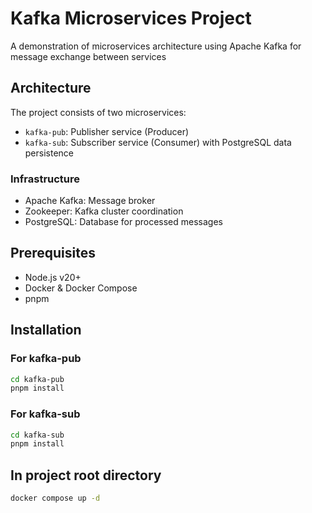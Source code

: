# Kafka Microservices Project

A demonstration of microservices architecture using Apache Kafka for message exchange between services

## Architecture

The project consists of two microservices:
- `kafka-pub`: Publisher service (Producer)
- `kafka-sub`: Subscriber service (Consumer) with PostgreSQL data persistence

### Infrastructure
- Apache Kafka: Message broker
- Zookeeper: Kafka cluster coordination
- PostgreSQL: Database for processed messages

## Prerequisites

- Node.js v20+
- Docker & Docker Compose
- pnpm

## Installation

### For kafka-pub
```bash
cd kafka-pub
pnpm install
```

### For kafka-sub
```bash
cd kafka-sub
pnpm install
```

## In project root directory
```bash
docker compose up -d
```
